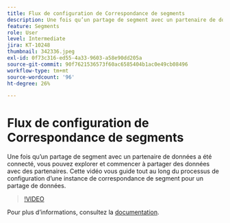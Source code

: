 ```yaml
---
title: Flux de configuration de Correspondance de segments
description: Une fois qu’un partage de segment avec un partenaire de données a été connecté, vous pouvez explorer et commencer à partager des données avec des partenaires. Cette vidéo vous guide tout au long du processus de ... (Les descriptions doivent être comprises entre 60 et 160 caractères).
feature: Segments
role: User
level: Intermediate
jira: KT-10248
thumbnail: 342336.jpeg
exl-id: 0f73c316-ed55-4a33-9603-a58e90dd205a
source-git-commit: 90f7621536573f60ac6585404b1ac0e49cb08496
workflow-type: tm+mt
source-wordcount: '96'
ht-degree: 26%

---
```


# Flux de configuration de Correspondance de segments

Une fois qu’un partage de segment avec un partenaire de données a été connecté, vous pouvez explorer et commencer à partager des données avec des partenaires. Cette vidéo vous guide tout au long du processus de configuration d’une instance de correspondance de segment pour un partage de données.

>[!VIDEO](https://video.tv.adobe.com/v/342336/?quality=12&learn=on)

Pour plus dʼinformations, consultez la [documentation](https://experienceleague.adobe.com/docs/experience-platform/segmentation/ui/segment-match/overview.html?lang=fr).

